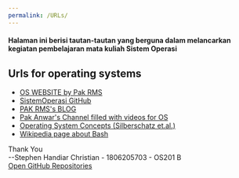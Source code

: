 ```yaml
---
permalink: /URLs/
---
```

#### Halaman ini berisi tautan-tautan yang berguna dalam melancarkan kegiatan pembelajaran mata kuliah Sistem Operasi
## Urls for operating systems
* [OS WEBSITE by Pak RMS](https://os.vlsm.org/)
* [SistemOperasi GitHub](https://github.com/UI-FASILKOM-OS/SistemOperasi)
* [PAK RMS's BLOG](https://rahmatm.samik-ibrahim.vlsm.org/)
* [Pak Anwar's Channel filled with videos for OS](https://www.youtube.com/channel/UCi3sVI10RtRaVWuq1SOVaSg)
* [Operating System Concepts (Silberschatz et.al.)](https://codex.cs.yale.edu/avi/os-book/)
* [Wikipedia page about Bash](https://en.wikipedia.org/wiki/Bash_(Unix_shell))

Thank You  
--Stephen Handiar Christian - 1806205703 - OS201 B  
[Open GitHub Repositories](https://github.com/stephenhandiar/os201/tree/master)